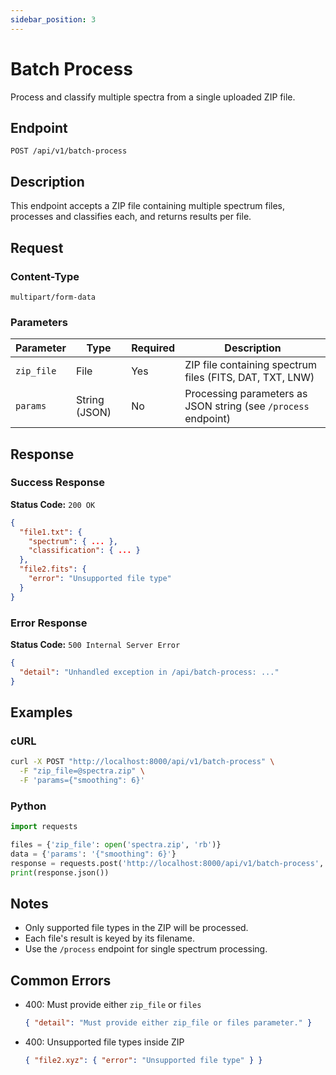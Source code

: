 ```yaml
---
sidebar_position: 3
---
```


# Batch Process

Process and classify multiple spectra from a single uploaded ZIP file.

## Endpoint

```
POST /api/v1/batch-process
```

## Description

This endpoint accepts a ZIP file containing multiple spectrum files, processes and classifies each, and returns results per file.

## Request

### Content-Type
```
multipart/form-data
```

### Parameters
| Parameter | Type | Required | Description |
|-----------|------|----------|-------------|
| `zip_file` | File | Yes | ZIP file containing spectrum files (FITS, DAT, TXT, LNW) |
| `params` | String (JSON) | No | Processing parameters as JSON string (see `/process` endpoint) |

## Response

### Success Response
**Status Code:** `200 OK`

```json
{
  "file1.txt": {
    "spectrum": { ... },
    "classification": { ... }
  },
  "file2.fits": {
    "error": "Unsupported file type"
  }
}
```

### Error Response
**Status Code:** `500 Internal Server Error`

```json
{
  "detail": "Unhandled exception in /api/batch-process: ..."
}
```

## Examples

### cURL
```bash
curl -X POST "http://localhost:8000/api/v1/batch-process" \
  -F "zip_file=@spectra.zip" \
  -F 'params={"smoothing": 6}'
```

### Python
```python
import requests

files = {'zip_file': open('spectra.zip', 'rb')}
data = {'params': '{"smoothing": 6}'}
response = requests.post('http://localhost:8000/api/v1/batch-process', files=files, data=data)
print(response.json())
```

## Notes
- Only supported file types in the ZIP will be processed.
- Each file's result is keyed by its filename.
- Use the `/process` endpoint for single spectrum processing.

## Common Errors

- 400: Must provide either `zip_file` or `files`
  ```json
  { "detail": "Must provide either zip_file or files parameter." }
  ```
- 400: Unsupported file types inside ZIP
  ```json
  { "file2.xyz": { "error": "Unsupported file type" } }
  ```
